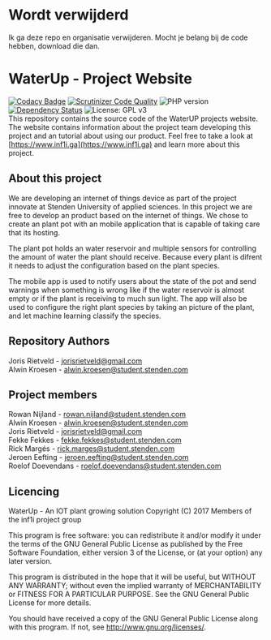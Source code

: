 # Wordt verwijderd
Ik ga deze repo en organisatie verwijderen. Mocht je belang bij de code hebben, download die dan.
# WaterUp - Project Website
[![Codacy Badge](https://api.codacy.com/project/badge/Grade/d46540ae2ed74b8989e5bf4d2d980b7a)](https://www.codacy.com/app/jorisrietveld/WaterUpWebsite?utm_source=github.com&utm_medium=referral&utm_content=INF1I/WaterUpWebsite&utm_campaign=badger) [![Scrutinizer Code Quality](https://scrutinizer-ci.com/g/INF1I/WaterUp-Website/badges/quality-score.png?b=master)](https://scrutinizer-ci.com/g/INF1I/WaterUp-Website/?branch=master) ![PHP version](https://img.shields.io/badge/PHP%20version->=7.0-brightgreen.svg) [![Dependency Status](https://gemnasium.com/badges/github.com/INF1I/WaterUpWebsite.svg)](https://gemnasium.com/github.com/INF1I/WaterUpWebsite) ![License: GPL v3](https://img.shields.io/badge/License-GPL%20v3-blue.svg)<br/>
This repository contains the source code of the WaterUP projects website. The
website contains information about the project team developing this project and
an tutorial about using our product. Feel free to take a look at [https://www.inf1i.ga](https://www.inf1i.ga) and learn more about this project.

## About this project
We are developing an internet of things device as part of the project
innovate at Stenden University of applied sciences. In this project
we are free to develop an product based on the internet of things.
We chose to create an plant pot with an mobile application that is
capable of taking care that its hosting.

The plant pot holds an water reservoir and multiple sensors for
controlling the amount of water the plant should receive. Because every
plant is difrent it needs to adjust the configuration based on the plant
species.

The mobile app is used to notify users about the state of the pot and
send warnings when something is wrong like if the water reservoir is
almost empty or if the plant is receiving to much sun light. The app
will also be used to configure the right plant species by taking an
picture of the plant, and let machine learning classify the species.

## Repository Authors
Joris Rietveld - jorisrietveld@gmail.com<br>
Alwin Kroesen - alwin.kroesen@student.stenden.com<br>

## Project members
Rowan Nijland - rowan.nijland@student.stenden.com<br>
Alwin Kroesen - alwin.kroesen@student.stenden.com<br>
Joris Rietveld - jorisrietveld@gmail.com<br>
Fekke Fekkes - fekke.fekkes@student.stenden.com<br>
Rick Margés - rick.marges@student.stenden.com<br>
Jeroen Eefting - jeroen.eefting@student.stenden.com<br>
Roelof Doevendans - roelof.doevendans@student.stenden.com<br>

## Licencing
WaterUp - An IOT plant growing solution
Copyright (C) 2017 Members of the inf1i project group

This program is free software: you can redistribute it and/or modify
it under the terms of the GNU General Public License as published by
the Free Software Foundation, either version 3 of the License, or
(at your option) any later version.

This program is distributed in the hope that it will be useful,
but WITHOUT ANY WARRANTY; without even the implied warranty of
MERCHANTABILITY or FITNESS FOR A PARTICULAR PURPOSE.  See the
GNU General Public License for more details.

You should have received a copy of the GNU General Public License
along with this program.  If not, see <http://www.gnu.org/licenses/>.
